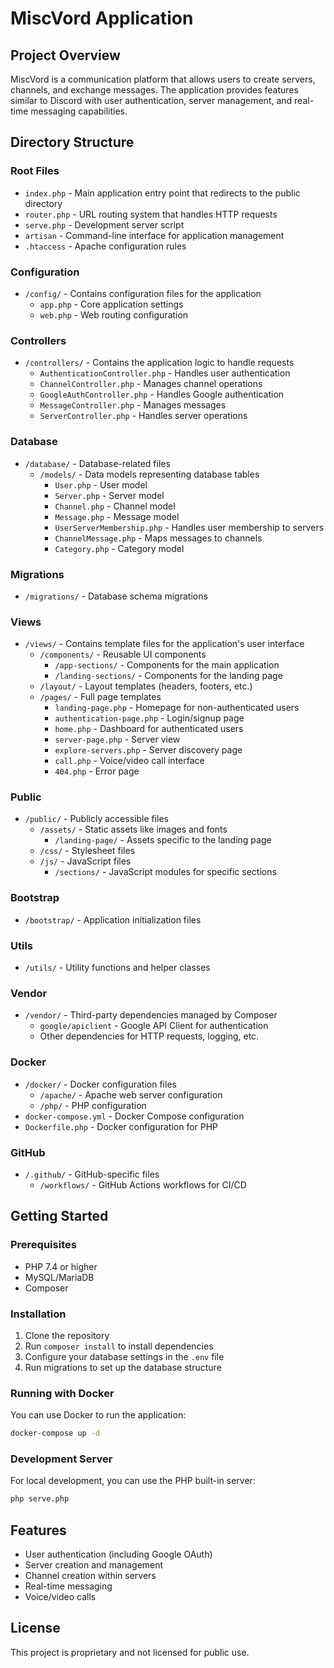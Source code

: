# MiscVord Application

## Project Overview
MiscVord is a communication platform that allows users to create servers, channels, and exchange messages. The application provides features similar to Discord with user authentication, server management, and real-time messaging capabilities.

## Directory Structure

### Root Files
- `index.php` - Main application entry point that redirects to the public directory
- `router.php` - URL routing system that handles HTTP requests
- `serve.php` - Development server script
- `artisan` - Command-line interface for application management
- `.htaccess` - Apache configuration rules

### Configuration
- `/config/` - Contains configuration files for the application
  - `app.php` - Core application settings
  - `web.php` - Web routing configuration

### Controllers
- `/controllers/` - Contains the application logic to handle requests
  - `AuthenticationController.php` - Handles user authentication
  - `ChannelController.php` - Manages channel operations
  - `GoogleAuthController.php` - Handles Google authentication
  - `MessageController.php` - Manages messages
  - `ServerController.php` - Handles server operations

### Database
- `/database/` - Database-related files
  - `/models/` - Data models representing database tables
    - `User.php` - User model
    - `Server.php` - Server model
    - `Channel.php` - Channel model
    - `Message.php` - Message model
    - `UserServerMembership.php` - Handles user membership to servers
    - `ChannelMessage.php` - Maps messages to channels
    - `Category.php` - Category model

### Migrations
- `/migrations/` - Database schema migrations

### Views
- `/views/` - Contains template files for the application's user interface
  - `/components/` - Reusable UI components
    - `/app-sections/` - Components for the main application
    - `/landing-sections/` - Components for the landing page
  - `/layout/` - Layout templates (headers, footers, etc.)
  - `/pages/` - Full page templates
    - `landing-page.php` - Homepage for non-authenticated users
    - `authentication-page.php` - Login/signup page
    - `home.php` - Dashboard for authenticated users
    - `server-page.php` - Server view
    - `explore-servers.php` - Server discovery page
    - `call.php` - Voice/video call interface
    - `404.php` - Error page

### Public
- `/public/` - Publicly accessible files
  - `/assets/` - Static assets like images and fonts
    - `/landing-page/` - Assets specific to the landing page
  - `/css/` - Stylesheet files
  - `/js/` - JavaScript files
    - `/sections/` - JavaScript modules for specific sections

### Bootstrap
- `/bootstrap/` - Application initialization files

### Utils
- `/utils/` - Utility functions and helper classes

### Vendor
- `/vendor/` - Third-party dependencies managed by Composer
  - `google/apiclient` - Google API Client for authentication
  - Other dependencies for HTTP requests, logging, etc.

### Docker
- `/docker/` - Docker configuration files
  - `/apache/` - Apache web server configuration
  - `/php/` - PHP configuration
- `docker-compose.yml` - Docker Compose configuration
- `Dockerfile.php` - Docker configuration for PHP

### GitHub
- `/.github/` - GitHub-specific files
  - `/workflows/` - GitHub Actions workflows for CI/CD

## Getting Started

### Prerequisites
- PHP 7.4 or higher
- MySQL/MariaDB
- Composer

### Installation
1. Clone the repository
2. Run `composer install` to install dependencies
3. Configure your database settings in the `.env` file
4. Run migrations to set up the database structure

### Running with Docker
You can use Docker to run the application:

```bash
docker-compose up -d
```

### Development Server
For local development, you can use the PHP built-in server:

```bash
php serve.php
```

## Features
- User authentication (including Google OAuth)
- Server creation and management
- Channel creation within servers
- Real-time messaging
- Voice/video calls

## License
This project is proprietary and not licensed for public use.
